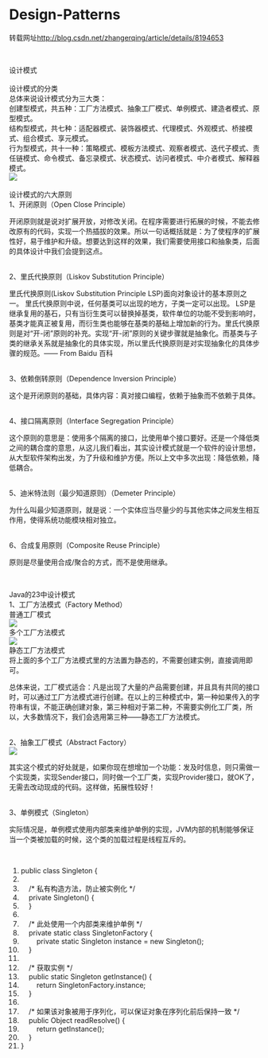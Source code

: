 # Design-Patterns
<p>转载网址<a href='http://blog.csdn.net/zhangerqing/article/details/8194653'>http://blog.csdn.net/zhangerqing/article/details/8194653</a></p><br />

设计模式<br />
<br />
设计模式的分类<br />
总体来说设计模式分为三大类：<br />
创建型模式，共五种：工厂方法模式、抽象工厂模式、单例模式、建造者模式、原型模式。<br />
结构型模式，共七种：适配器模式、装饰器模式、代理模式、外观模式、桥接模式、组合模式、享元模式。<br />
行为型模式，共十一种：策略模式、模板方法模式、观察者模式、迭代子模式、责任链模式、命令模式、备忘录模式、状态模式、访问者模式、中介者模式、解释器模式。<br />
<img src='http://img.my.csdn.net/uploads/201211/29/1354152786_2930.jpg' /><br />
<br />
设计模式的六大原则<br />
1、开闭原则（Open Close Principle）<br />
<p>开闭原则就是说对扩展开放，对修改关闭。在程序需要进行拓展的时候，不能去修改原有的代码，实现一个热插拔的效果。所以一句话概括就是：为了使程序的扩展性好，易于维护和升级。想要达到这样的效果，我们需要使用接口和抽象类，后面的具体设计中我们会提到这点。</p><br />
2、里氏代换原则（Liskov Substitution Principle）<br />
<p>里氏代换原则(Liskov Substitution Principle LSP)面向对象设计的基本原则之一。 里氏代换原则中说，任何基类可以出现的地方，子类一定可以出现。 LSP是继承复用的基石，只有当衍生类可以替换掉基类，软件单位的功能不受到影响时，基类才能真正被复用，而衍生类也能够在基类的基础上增加新的行为。里氏代换原则是对“开-闭”原则的补充。实现“开-闭”原则的关键步骤就是抽象化。而基类与子类的继承关系就是抽象化的具体实现，所以里氏代换原则是对实现抽象化的具体步骤的规范。—— From Baidu 百科</p><br />
3、依赖倒转原则（Dependence Inversion Principle）<br />
<p>这个是开闭原则的基础，具体内容：真对接口编程，依赖于抽象而不依赖于具体。</p><br />
4、接口隔离原则（Interface Segregation Principle）<br />
<p>这个原则的意思是：使用多个隔离的接口，比使用单个接口要好。还是一个降低类之间的耦合度的意思，从这儿我们看出，其实设计模式就是一个软件的设计思想，从大型软件架构出发，为了升级和维护方便。所以上文中多次出现：降低依赖，降低耦合。</p><br />
5、迪米特法则（最少知道原则）（Demeter Principle）<br />
<p>为什么叫最少知道原则，就是说：一个实体应当尽量少的与其他实体之间发生相互作用，使得系统功能模块相对独立。</p><br />
6、合成复用原则（Composite Reuse Principle）<br />
<p>原则是尽量使用合成/聚合的方式，而不是使用继承。</p><br />

Java的23中设计模式<br />
1、工厂方法模式（Factory Method）<br />
普通工厂模式<br />
<img src='http://img.my.csdn.net/uploads/201211/29/1354156868_1191.PNG'/><br />
多个工厂方法模式<br />
<img src='http://img.my.csdn.net/uploads/201211/29/1354158145_2392.PNG' /><br />
静态工厂方法模式<br />
将上面的多个工厂方法模式里的方法置为静态的，不需要创建实例，直接调用即可。<br />
<p>总体来说，工厂模式适合：凡是出现了大量的产品需要创建，并且具有共同的接口时，可以通过工厂方法模式进行创建。在以上的三种模式中，第一种如果传入的字符串有误，不能正确创建对象，第三种相对于第二种，不需要实例化工厂类，所以，大多数情况下，我们会选用第三种——静态工厂方法模式。</p><br />
2、抽象工厂模式（Abstract Factory）<br />
<img src='http://img.my.csdn.net/uploads/201211/29/1354159363_7245.PNG' /><br />
<p>其实这个模式的好处就是，如果你现在想增加一个功能：发及时信息，则只需做一个实现类，实现Sender接口，同时做一个工厂类，实现Provider接口，就OK了，无需去改动现成的代码。这样做，拓展性较好！</p><br />
3、单例模式（Singleton）<br />
<p>实际情况是，单例模式使用内部类来维护单例的实现，JVM内部的机制能够保证当一个类被加载的时候，这个类的加载过程是线程互斥的。</p><br />

<ol start="1" class="dp-j"><li class="alt"><span><span class="keyword">public</span><span>&nbsp;</span><span class="keyword">class</span><span>&nbsp;Singleton&nbsp;{&nbsp;&nbsp;</span></span></li><li class=""><span>&nbsp;&nbsp;</span></li><li class="alt"><span>&nbsp;&nbsp;&nbsp;&nbsp;<span class="comment">/*&nbsp;私有构造方法，防止被实例化&nbsp;*/</span><span>&nbsp;&nbsp;</span></span></li><li class=""><span>&nbsp;&nbsp;&nbsp;&nbsp;<span class="keyword">private</span><span>&nbsp;Singleton()&nbsp;{&nbsp;&nbsp;</span></span></li><li class="alt"><span>&nbsp;&nbsp;&nbsp;&nbsp;}&nbsp;&nbsp;</span></li><li class=""><span>&nbsp;&nbsp;</span></li><li class="alt"><span>&nbsp;&nbsp;&nbsp;&nbsp;<span class="comment">/*&nbsp;此处使用一个内部类来维护单例&nbsp;*/</span><span>&nbsp;&nbsp;</span></span></li><li class=""><span>&nbsp;&nbsp;&nbsp;&nbsp;<span class="keyword">private</span><span>&nbsp;</span><span class="keyword">static</span><span>&nbsp;</span><span class="keyword">class</span><span>&nbsp;SingletonFactory&nbsp;{&nbsp;&nbsp;</span></span></li><li class="alt"><span>&nbsp;&nbsp;&nbsp;&nbsp;&nbsp;&nbsp;&nbsp;&nbsp;<span class="keyword">private</span><span>&nbsp;</span><span class="keyword">static</span><span>&nbsp;Singleton&nbsp;instance&nbsp;=&nbsp;</span><span class="keyword">new</span><span>&nbsp;Singleton();&nbsp;&nbsp;</span></span></li><li class=""><span>&nbsp;&nbsp;&nbsp;&nbsp;}&nbsp;&nbsp;</span></li><li class="alt"><span>&nbsp;&nbsp;</span></li><li class=""><span>&nbsp;&nbsp;&nbsp;&nbsp;<span class="comment">/*&nbsp;获取实例&nbsp;*/</span><span>&nbsp;&nbsp;</span></span></li><li class="alt"><span>&nbsp;&nbsp;&nbsp;&nbsp;<span class="keyword">public</span><span>&nbsp;</span><span class="keyword">static</span><span>&nbsp;Singleton&nbsp;getInstance()&nbsp;{&nbsp;&nbsp;</span></span></li><li class=""><span>&nbsp;&nbsp;&nbsp;&nbsp;&nbsp;&nbsp;&nbsp;&nbsp;<span class="keyword">return</span><span>&nbsp;SingletonFactory.instance;&nbsp;&nbsp;</span></span></li><li class="alt"><span>&nbsp;&nbsp;&nbsp;&nbsp;}&nbsp;&nbsp;</span></li><li class=""><span>&nbsp;&nbsp;</span></li><li class="alt"><span>&nbsp;&nbsp;&nbsp;&nbsp;<span class="comment">/*&nbsp;如果该对象被用于序列化，可以保证对象在序列化前后保持一致&nbsp;*/</span><span>&nbsp;&nbsp;</span></span></li><li class=""><span>&nbsp;&nbsp;&nbsp;&nbsp;<span class="keyword">public</span><span>&nbsp;Object&nbsp;readResolve()&nbsp;{&nbsp;&nbsp;</span></span></li><li class="alt"><span>&nbsp;&nbsp;&nbsp;&nbsp;&nbsp;&nbsp;&nbsp;&nbsp;<span class="keyword">return</span><span>&nbsp;getInstance();&nbsp;&nbsp;</span></span></li><li class=""><span>&nbsp;&nbsp;&nbsp;&nbsp;}&nbsp;&nbsp;</span></li><li class="alt"><span>}&nbsp;&nbsp;</span></li></ol>

